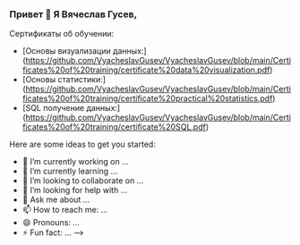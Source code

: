 ### Привет 👋 Я Вячеслав Гусев,

Cертификаты об обучении:
- [Основы визуализации данных:] (https://github.com/VyacheslavGusev/VyacheslavGusev/blob/main/Certificates%20of%20training/certificate%20data%20visualization.pdf)
- [Основы статистики:] (https://github.com/VyacheslavGusev/VyacheslavGusev/blob/main/Certificates%20of%20training/certificate%20practical%20statistics.pdf)
- [SQL получение данных:] (https://github.com/VyacheslavGusev/VyacheslavGusev/blob/main/Certificates%20of%20training/certificate%20SQL.pdf)

Here are some ideas to get you started:

- 🔭 I’m currently working on ...
- 🌱 I’m currently learning ...
- 👯 I’m looking to collaborate on ...
- 🤔 I’m looking for help with ...
- 💬 Ask me about ...
- 📫 How to reach me: ...
- 😄 Pronouns: ...
- ⚡ Fun fact: ...
-->
